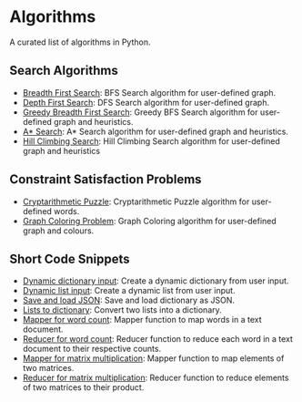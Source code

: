 # Algorithms

A curated list of algorithms in Python.

## Search Algorithms

- [Breadth First Search](https://github.com/NSTiwari/Algorithms/blob/main/Search%20Algorithms/breadth_first_search.py): BFS Search algorithm for user-defined graph.
- [Depth First Search](https://github.com/NSTiwari/Algorithms/blob/main/Search%20Algorithms/depth_first_search.py): DFS Search algorithm for user-defined graph.
- [Greedy Breadth First Search](https://github.com/NSTiwari/Algorithms/blob/main/Search%20Algorithms/greedy_bfs_search.py): Greedy BFS Search algorithm for user-defined graph and heuristics.
- [A* Search](https://github.com/NSTiwari/Algorithms/blob/main/Search%20Algorithms/a_star_search.py): A* Search algorithm for user-defined graph and heuristics.
- [Hill Climbing Search](https://github.com/NSTiwari/Algorithms/blob/main/Search%20Algorithms/hill_climbing.py): Hill Climbing Search algorithm for user-defined graph and heuristics

## Constraint Satisfaction Problems
- [Cryptarithmetic Puzzle](https://github.com/NSTiwari/Algorithms/blob/main/Constraint%20Satisfaction%20Problems/cryptarithmetic.py): Cryptarithmetic Puzzle algorithm for user-defined words.
- [Graph Coloring Problem](https://github.com/NSTiwari/Algorithms/blob/main/Constraint%20Satisfaction%20Problems/graph_coloring.py): Graph Coloring algorithm for user-defined graph and colours. 

## Short Code Snippets
- [Dynamic dictionary input](https://github.com/NSTiwari/Algorithms/blob/main/Short%20Code%20Snippets/input_dictionary.py): Create a dynamic dictionary from user input.
- [Dynamic list input](https://github.com/NSTiwari/Algorithms/blob/main/Short%20Code%20Snippets/input_list.py): Create a dynamic list from user input.
- [Save and load JSON](https://github.com/NSTiwari/Algorithms/blob/main/Short%20Code%20Snippets/save_load_json.py): Save and load dictionary as JSON.
- [Lists to dictionary](https://github.com/NSTiwari/Algorithms/blob/main/Short%20Code%20Snippets/lists_to_dictionary.py): Convert two lists into a dictionary.
- [Mapper for word count](https://github.com/NSTiwari/Algorithms/blob/main/Short%20Code%20Snippets/mapper_word_count.py): Mapper function to map words in a text document.
- [Reducer for word count](https://github.com/NSTiwari/Algorithms/blob/main/Short%20Code%20Snippets/reducer_word_count.py): Reducer function to reduce each word in a text document to their respective counts.
- [Mapper for matrix multiplication](https://github.com/NSTiwari/Algorithms/blob/main/Short%20Code%20Snippets/mapper_matrix_multiplication.py): Mapper function to map elements of two matrices.
- [Reducer for matrix multiplication](https://github.com/NSTiwari/Algorithms/blob/main/Short%20Code%20Snippets/reducer_matrix_multiplication.py): Reducer function to reduce elements of two matrices to their product.
